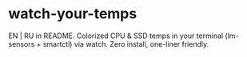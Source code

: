 # watch-your-temps
EN | RU in README. Colorized CPU &amp; SSD temps in your terminal (lm-sensors + smartctl) via watch. Zero install, one-liner friendly.
